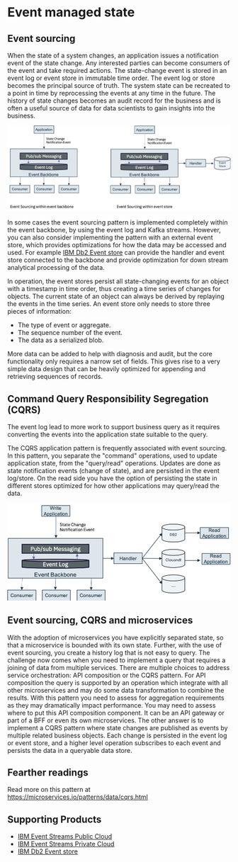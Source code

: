 # Event managed state

## Event sourcing

When the state of a system changes, an application issues a notification event of the state change.  Any interested parties can become consumers of the event and take required actions.  The state-change event is stored in an event log or event store in immutable time order.  The event log or store becomes the principal source of truth. The system state can be recreated to a point in time by reprocessing the events at any time in the future. The history of state changes becomes an audit record for the business and is often a useful source of data for data scientists to gain insights into the business.

![](evt-src.png)

In some cases the event sourcing pattern is implemented completely within the event backbone, by using the event log and Kafka streams. However, you can also consider implementing the pattern with an external event store, which provides optimizations for how the data may be accessed and used. For example [IBM Db2 Event store](https://www.ibm.com/products/db2-event-store) can provide the handler and event store connected to the backbone and provide optimization for down stream analytical processing of the data.

In operation, the event stores persist all state-changing events for an object with a timestamp in time order, thus creating a time series of changes for objects. The current state of an object can always be derived by replaying the events in the time series. An event store only needs to store three pieces of information:

* The type of event or aggregate.
* The sequence number of the event.
* The data as a serialized blob.

More data can be added to help with diagnosis and audit, but the core functionality only requires a narrow set of fields. This gives rise to a very simple data design that can be heavily optimized for appending and retrieving sequences of records.

## Command Query Responsibility Segregation (CQRS)

The event log lead to more work to support business query as it requires converting the events into the application state suitable to the query.

The CQRS application pattern is frequently associated with event sourcing. In this pattern, you separate the "command" operations, used to update application state, from the "query/read" operations.  Updates are done as state notification events (change of state), and are persisted in the event log/store. On the read side you have the option of persisting the state in different stores optimized for how other applications may query/read the data.

![](evt-cqrs.png)

## Event sourcing, CQRS and microservices

With the adoption of microservices you have explicitly separated state, so that a microservice is bounded with its own state. Further, with the use of event sourcing, you create a history log that is not easy to query. The challenge now comes when you need to implement a query that requires a joining of data from multiple services.
There are multiple choices to address service orchestration: API composition or the CQRS pattern. For API composition the query is supported by an operation which integrate with all other microservices and may do some data transformation to combine the results. With this pattern you need to assess for aggregation requirements as they may dramatically impact performance. You may need to assess where to put this API composition component. It can be an API gateway or part of a BFF or even its own microservices.
The other answer is to implement a CQRS pattern where state changes are published as events by multiple related business objects. Each change is persisted in the event log or event store, and a higher level operation subscribes to each event and persists the data in a queryable data store.

## Fearther readings

Read more on this pattern at https://microservices.io/patterns/data/cqrs.html

## Supporting Products

* [IBM Event Streams Public Cloud](https://console.bluemix.net/catalog/services/event-streams)
* [IBM Event Streams Private Cloud](https://www.ibm.com/cloud/event-streams)
* [IBM Db2 Event store](https://www.ibm.com/products/db2-event-store)
